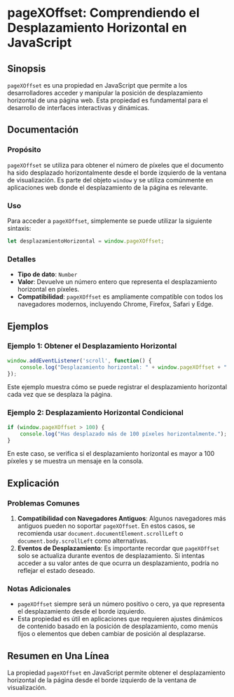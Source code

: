 <!--
Meta Description: # pageXOffset: Comprendiendo el Desplazamiento Horizontal en JavaScript ## Sinopsis `pageXOffset` es una propiedad en JavaScript que permite a los des...
Meta Keywords: desplazamiento, pagexoffset, horizontal, que, javascript
-->

# pageXOffset: Comprendiendo el Desplazamiento Horizontal en JavaScript

## Sinopsis
`pageXOffset` es una propiedad en JavaScript que permite a los desarrolladores acceder y manipular la posición de desplazamiento horizontal de una página web. Esta propiedad es fundamental para el desarrollo de interfaces interactivas y dinámicas.

## Documentación
### Propósito
`pageXOffset` se utiliza para obtener el número de píxeles que el documento ha sido desplazado horizontalmente desde el borde izquierdo de la ventana de visualización. Es parte del objeto `window` y se utiliza comúnmente en aplicaciones web donde el desplazamiento de la página es relevante.

### Uso
Para acceder a `pageXOffset`, simplemente se puede utilizar la siguiente sintaxis:

```javascript
let desplazamientoHorizontal = window.pageXOffset;
```

### Detalles
- **Tipo de dato**: `Number`
- **Valor**: Devuelve un número entero que representa el desplazamiento horizontal en píxeles.
- **Compatibilidad**: `pageXOffset` es ampliamente compatible con todos los navegadores modernos, incluyendo Chrome, Firefox, Safari y Edge.

## Ejemplos
### Ejemplo 1: Obtener el Desplazamiento Horizontal
```javascript
window.addEventListener('scroll', function() {
    console.log("Desplazamiento horizontal: " + window.pageXOffset + " píxeles");
});
```
Este ejemplo muestra cómo se puede registrar el desplazamiento horizontal cada vez que se desplaza la página.

### Ejemplo 2: Desplazamiento Horizontal Condicional
```javascript
if (window.pageXOffset > 100) {
    console.log("Has desplazado más de 100 píxeles horizontalmente.");
}
```
En este caso, se verifica si el desplazamiento horizontal es mayor a 100 píxeles y se muestra un mensaje en la consola.

## Explicación
### Problemas Comunes
1. **Compatibilidad con Navegadores Antiguos**: Algunos navegadores más antiguos pueden no soportar `pageXOffset`. En estos casos, se recomienda usar `document.documentElement.scrollLeft` o `document.body.scrollLeft` como alternativas.
2. **Eventos de Desplazamiento**: Es importante recordar que `pageXOffset` solo se actualiza durante eventos de desplazamiento. Si intentas acceder a su valor antes de que ocurra un desplazamiento, podría no reflejar el estado deseado.

### Notas Adicionales
- `pageXOffset` siempre será un número positivo o cero, ya que representa el desplazamiento desde el borde izquierdo.
- Esta propiedad es útil en aplicaciones que requieren ajustes dinámicos de contenido basado en la posición de desplazamiento, como menús fijos o elementos que deben cambiar de posición al desplazarse.

## Resumen en Una Línea
La propiedad `pageXOffset` en JavaScript permite obtener el desplazamiento horizontal de la página desde el borde izquierdo de la ventana de visualización.